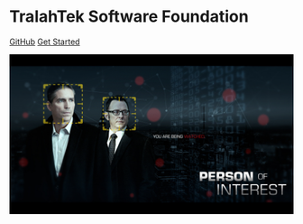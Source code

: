 <!-- _coverpage.md -->

<!-- logo -->
<!-- ![logo](images/logo_icon.svg) -->
# TralahTek Software Foundation

[GitHub](https://github.com/tralahtek/)
[Get Started](#quick-start)

<!-- background image -->
![background](images/bg.jpg)

<!-- background color -->
<!-- ![color](#111111) -->

